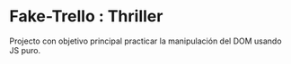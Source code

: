 # Fake-Trello : Thriller
Projecto con objetivo principal practicar la manipulación del DOM usando JS puro.
